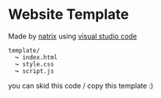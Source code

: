 # Website Template

Made by [natrix](https://github.com/natrixdev) using [visual studio code](https://code.visualstudio.com)


```
template/
  ↪ index.html
  ↪ style.css
  ↪ script.js
 ```
 
 you can skid this code / copy this template :) 
 
 


